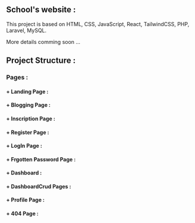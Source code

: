 ## School's website :

This project is based on HTML, CSS, JavaScript, React, TailwindCSS, PHP, Laravel, MySQL. 

More details comming soon ...

## Project Structure : 

### Pages :   
#### + Landing Page :
#### + Blogging Page :
#### + Inscription Page :
#### + Register Page :
#### + LogIn Page :
#### + Frgotten Password Page :
#### + Dashboard :
#### + DashboardCrud Pages :
#### + Profile Page :
#### + 404 Page :
